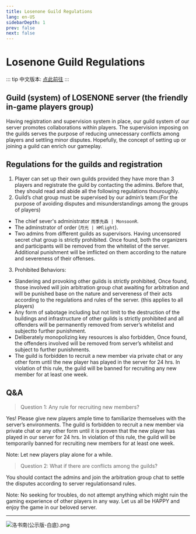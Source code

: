 ```yaml
---
title: Losenone Guild Regulations
lang: en-US
sidebarDepth: 1
prev: false
next: false
---
```


# Losenone Guild Regulations

::: tip
中文版本: [点此前往](/docs/public_files/guild_rules.html)
:::

## Guild (system) of LOSENONE server (the friendly in-game players group)

Having registration and supervision system in place, our guild system of our server promotes collaborations within players. The supervision imposing on the guilds serves the purpose of reducing unnecessary conflicts among players and settling minor disputes. Hopefully, the concept of setting up or joining a guild can enrich our gameplay.

## Regulations for the guilds and registration

1. Player can set up their own guilds provided they have more than 3 players and registrate the guild by contacting the adimins. Before that, they should read and abide all the following regulations thouroughly.
2. Guild’s chat group must be supervised by our admin’s team:(For the purpose of avoiding disputes and misunderstandings among the groups of players)

- The chief sever's administrator `雨季先森 | MonsoonR`.
- The adminstrator of order (`月光 | HMlight`).
- Two admins from different guilds as supervisors.
  Having uncensored secret chat group is strictly prohibited. Once found, both the organizers and participants will be removed from the whitelist of the server. Additional punishment will be imflicted on them according to the nature and severeness of their offenses.

3. Prohibited Behaviors:

- Slandering and provoking other guilds is strictly prohibited, Once found, those involved will join arbitration group chat awaiting for arbitration and will be punished base on the nature and servereness of their acts according to the regulations and rules of the server. (this applies to all players)
- Any form of sabotage including but not limit to the destruction of the buildings and infrastructure of other guilds is strictly prohibited and all offenders will be permanently removed from server’s whitelist and subjectto further punishment.
- Deliberately monopolizing key resources is also forbidden, Once found, the offenders involved will be removed from server’s whitelist and subject to further punishments.
- The guild is forbidden to recruit a new member via private chat or any other form until the new player has played in the server for 24 hrs. In violation of this rule, the guild will be banned for recruiting any new member for at least one week.

## Q&A

> Question 1: Any rule for recruiting new members?

Yes! Please give new players ample time to familiarize themselves with the server’s environments. The guild is forbidden to recruit a new member via private chat or any other form until it is proven that the new player has played in our server for 24 hrs. In violation of this rule, the guild will be temporarily banned for recruiting new members for at least one week.

Note: Let new players play alone for a while.

> Question 2: What if there are conflicts among the guilds?

You should contact the admins and join the arbitration group chat to settle the disputes according to server regulationsand rules.

Note: No seeking for troubles, do not attempt anything which might ruin the gaming experience of other players in any way. Let us all be
HAPPY and enjoy the game in our beloved server.

---

![洛书南(公示版-白底).png](https://pic.baixiongz.com/uploads/2021/01/25/95c3132bee345.png)
